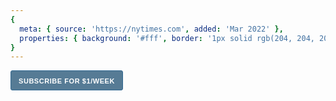```yaml
---
{
  meta: { source: 'https://nytimes.com', added: 'Mar 2022' },
  properties: { background: '#fff', border: '1px solid rgb(204, 204, 204)', borderRadius: '3px' }
}
---
```


<a class="btn" role="button">
    <span class="btn-inner">
        Subscribe for $1/week
    </span>
</a>

<style>

    .btn * {
        box-sizing: unset;
    }

    .btn {
        
        display: inline-block;
    }   

    .btn a {
        text-decoration: none;
        color: black;
    }

    .btn-inner {
        border-radius: 3px;
        cursor: pointer;
        font-family: nyt-franklin, helvetica, arial, sans-serif;
        transition: all 0.6s ease 0s;
        white-space: nowrap;
        vertical-align: middle;
        background-color: rgb(86, 123, 149);
        border: 1px solid rgb(50, 104, 145);
        color: rgb(255, 255, 255);
        font-size: 11px;
        line-height: 11px;
        font-weight: 700;
        letter-spacing: 0.05em;
        padding: 11px 12px 8px;
        text-transform: uppercase;
        display: inline-block;

        padding: 11px 12px 8px;
        height: 11px;
        color: rgb(255, 255, 255) !important;
    }

    .btn-inner:hover {
        background-color: rgb(50, 104, 145);
        border: 1px solid rgb(50, 104, 145);
    }
</style>

